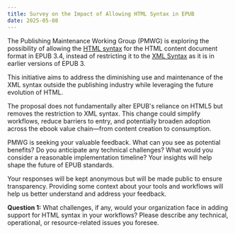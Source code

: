 ```yaml
---
title: Survey on the Impact of Allowing HTML Syntax in EPUB
date: 2025-05-08
---
```


The Publishing Maintenance Working Group (PMWG) is exploring the possibility of allowing the [HTML syntax](https://html.spec.whatwg.org/multipage/syntax.html#syntax) for the HTML content document format in EPUB 3.4, instead of restricting it to the [XML Syntax](https://html.spec.whatwg.org/multipage/xhtml.html#the-xhtml-syntax) as it is in earlier versions of EPUB 3.

This initiative aims to address the diminishing use and maintenance of the XML syntax outside the publishing industry while leveraging the future evolution of HTML. 

The proposal does not fundamentally alter EPUB's reliance on HTML5 but removes the restriction to XML syntax. This change could simplify workflows, reduce barriers to entry, and potentially broaden adoption across the ebook value chain—from content creation to consumption.

PMWG is seeking your valuable feedback. What can you see as potential benefits? Do you anticipate any technical challenges? What would you consider a reasonable implementation timeline?  Your insights will help shape the future of EPUB standards. 

Your responses will be kept anonymous but will be made public to ensure transparency. Providing some context about your tools and workflows will help us better understand and address your feedback.

**Question 1:** What challenges, if any, would your organization face in adding support for HTML syntax in your workflows? Please describe any technical, operational, or resource-related issues you foresee.

